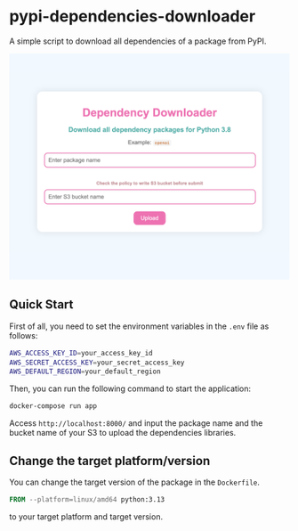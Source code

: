 # pypi-dependencies-downloader

A simple script to download all dependencies of a package from PyPI.

![](./image.png)

## Quick Start

First of all, you need to set the environment variables in the ```.env``` file as follows:
```bash
AWS_ACCESS_KEY_ID=your_access_key_id
AWS_SECRET_ACCESS_KEY=your_secret_access_key
AWS_DEFAULT_REGION=your_default_region
```

Then, you can run the following command to start the application:


```bash
docker-compose run app
```

Access ```http://localhost:8000/``` and input the package name and the bucket name of your S3 to upload the dependencies libraries.


## Change the target platform/version
You can change the target version of the package in the ```Dockerfile```.

```Dockerfile
FROM --platform=linux/amd64 python:3.13
```

to your target platform and target version.